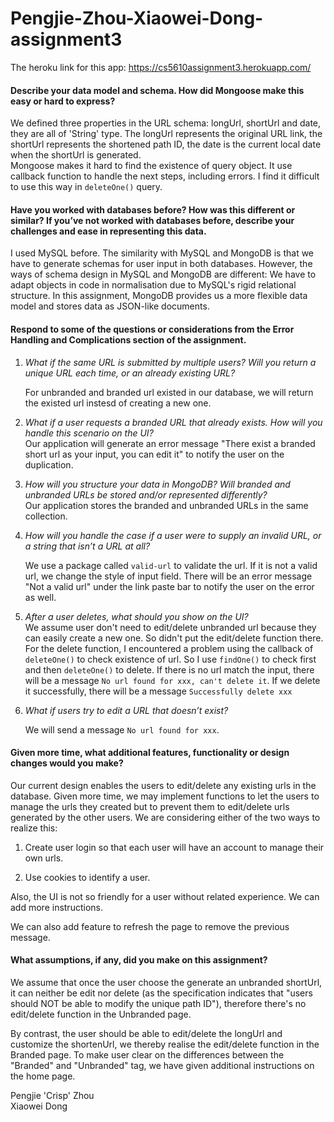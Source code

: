 # Pengjie-Zhou-Xiaowei-Dong-assignment3

The heroku link for this app: https://cs5610assignment3.herokuapp.com/

#### Describe your data model and schema. How did Mongoose make this easy or hard to express?
We defined three properties in the URL schema: longUrl, shortUrl and date, they are all of 'String' type. The longUrl represents the original URL link, the shortUrl represents the shortened path ID, the date is the current local date when the shortUrl is generated.<br>
Mongoose makes it hard to find the existence of query object. It use callback function to handle the next steps, including errors. I find it difficult to use this way in `deleteOne()` query.

#### Have you worked with databases before? How was this different or similar? If you’ve not worked with databases before, describe your challenges and ease in representing this data.
I used MySQL before. The similarity with MySQL and MongoDB is that we have to generate schemas for user input in both databases. However, the ways of schema design in MySQL and MongoDB are different: We have to adapt objects in code in normalisation due to MySQL's rigid relational structure. In this assignment, MongoDB provides us a more flexible data model and stores data as JSON-like documents. 

#### Respond to some of the questions or considerations from the Error Handling and Complications section of the assignment.
1. *What if the same URL is submitted by multiple users?  Will you return a unique URL each time, or an already existing URL?*<br>
   
   For unbranded and branded url existed in our database, we will return the existed url instesd of creating a new one.<br>
   
2. *What if a user requests a branded URL that already exists.  How will you handle this scenario on the UI?*<br>
   Our application will generate an error message "There exist a branded short url as your input, you can edit it" to notify the user on the duplication.<br>

3. *How will you structure your data in MongoDB?  Will branded and unbranded URLs be stored and/or represented differently?* <br>
   Our application stores the branded and unbranded URLs in the same collection. <br>

4. *How will you handle the case if a user were to supply an invalid URL, or a string that isn’t a URL at all?*<br>

   We use a package called `valid-url` to validate the url. If it is not a valid url, we change the style of input field. There will be an error message "Not a valid url" under the link paste bar to notify the user on the error as well.<br>

5. *After a user deletes, what should you show on the UI?*<br>We assume user don't need to edit/delete unbranded url because they can easily create a new one. So didn't put the edit/delete function there.
   For the delete function, I encountered a problem using the callback of `deleteOne()` to check existence of url. So I use `findOne()` to check first and then `deleteOne()` to delete. If there is no url match the input, there will be a message `No url found for xxx, can't delete it`. If we delete it successfully, there will be a message `Successfully delete xxx`<br>

6. *What if users try to edit a URL that doesn’t exist?*<br>

   We will send a message `No url found for xxx`.<br>

#### Given more time, what additional features, functionality or design changes would you make?
Our current design enables the users to edit/delete any existing urls in the database. Given more time, we may implement functions to let the users to manage the urls they created but to prevent them to edit/delete urls generated by the other users. We are considering either of the two ways to realize this: 

1. Create user login so that each user will have an account to manage their own urls. 

2. Use cookies to identify a user. <br>

Also, the UI is not so friendly for a user without related experience. We can add more instructions.

We can also add feature to refresh the page to remove the previous message.

#### What assumptions, if any, did you make on this assignment?
We assume that once the user choose the generate an unbranded shortUrl, it can neither be edit nor delete (as the specification indicates that "users should NOT be able to modify the unique path ID"), therefore there's no edit/delete function in the Unbranded page. 

By contrast, the user should be able to edit/delete the longUrl and customize the shortenUrl, we thereby realise the edit/delete function in the Branded page. To make user clear on the differences between the "Branded" and "Unbranded" tag, we have given additional instructions on the home page.



Pengjie 'Crisp' Zhou <br>
Xiaowei Dong

